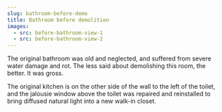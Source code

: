```yaml
---
slug: bathroom-before-demo
title: Bathroom before demolition
images:
  - src: before-bathroom-view-1
  - src: before-bathroom-view-2
---
```

The original bathroom was old and neglected, and suffered from severe water damage and rot. The less said about demolishing this room, the better. It was gross.

The original kitchen is on the other side of the wall to the left of the toilet, and the jalousie window above the toilet was repaired and reinstalled to bring diffused natural light into a new walk-in closet.